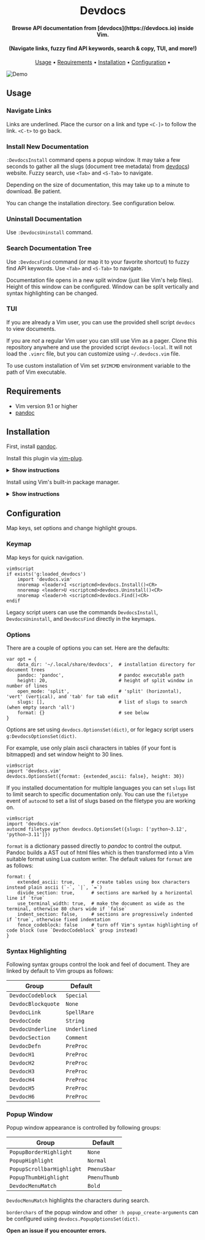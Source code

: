 
<h1 align="center"> Devdocs </h1>

<h4 align="center"> Browse API documentation from [devdocs](https://devdocs.io) inside Vim.</h4>
<h4 align="center"> (Navigate links, fuzzy find API keywords, search & copy, TUI, and more!)</h4>

<p align="center">
  <a href="#usage">Usage</a> •
  <a href="#requirements">Requirements</a> •
  <a href="#installation">Installation</a> •
  <a href="#configuration">Configuration</a> •
</p>

![Demo](data/demo.gif)


## Usage

### Navigate Links

Links are underlined. Place the cursor on a link and type `<C-]>` to follow the link. `<C-t>` to go back.

### Install New Documentation

`:DevdocsInstall` command opens a popup window. It may take a few seconds to
gather all the slugs (document tree metadata) from [devdocs](https://devdocs.io)) website. Fuzzy search,
use `<Tab>` and `<S-Tab>` to navigate.

Depending on the size of documentation, this may take up to a minute to
download. Be patient.

You can change the installation directory. See configuration below.

### Uninstall Documentation

Use `:DevdocsUninstall` command.

### Search Documentation Tree

Use `:DevdocsFind` command (or map it to your favorite shortcut) to fuzzy find API keywords.
Use `<Tab>` and `<S-Tab>` to navigate.

Documentation file opens in a new split window (just like Vim's help
files). Height of this window can be configured. Window can be split vertically
and syntax highlighting can be changed.

### TUI

If you are already a Vim user, you can use the provided shell script `devdocs` to view documents.

If you are _not_ a regular Vim user you can still use Vim as a pager. Clone this repository anywhere and use the provided script `devdocs-local`. It will not load the `.vimrc` file, but you can customize using `~/.devdocs.vim` file.

To use custom installation of Vim set `$VIMCMD` environment variable to the path of Vim executable.

## Requirements

- Vim version 9.1 or higher
- [pandoc](https://pandoc.org/)

## Installation

First, install [pandoc](https://pandoc.org/installing.html).

Install this plugin via [vim-plug](https://github.com/junegunn/vim-plug).

<details><summary><b>Show instructions</b></summary>
<br>
  
Using vim9 script:

```vim
vim9script
plug#begin()
Plug 'girishji/devdocs.vim'
plug#end()
```

Using legacy script:

```vim
call plug#begin()
Plug 'girishji/devdocs.vim'
call plug#end()
```

</details>

Install using Vim's built-in package manager.

<details><summary><b>Show instructions</b></summary>
<br>
  
```bash
$ mkdir -p $HOME/.vim/pack/downloads/opt
$ cd $HOME/.vim/pack/downloads/opt
$ git clone https://github.com/girishji/devdocs.vim.git
```

Add the following line to your $HOME/.vimrc file.

```vim
packadd devdocs.vim
```

</details>

## Configuration

Map keys, set options and change highlight groups.

### Keymap

Map keys for quick navigation.

```
vim9script
if exists('g:loaded_devdocs')
    import 'devdocs.vim'
    nnoremap <leader>I <scriptcmd>devdocs.Install()<CR>
    nnoremap <leader>U <scriptcmd>devdocs.Uninstall()<CR>
    nnoremap <leader>h <scriptcmd>devdocs.Find()<CR>
endif
```

Legacy script users can use the commands `DevdocsInstall`, `DevdocsUninstall`,
and `DevdocsFind` directly in the keymaps.

### Options

There are a couple of options you can set. Here are the defaults:

```
var opt = {
    data_dir: '~/.local/share/devdocs',  # installation directory for document trees
    pandoc: 'pandoc',                    # pandoc executable path
    height: 20,                          # height of split window in number of lines
    open_mode: 'split',                  # 'split' (horizontal), 'vert' (vertical), and 'tab' for tab edit
    slugs: [],                           # list of slugs to search (when empty search 'all')
    format: {}                           # see below
}
```

Options are set using `devdocs.OptionsSet(dict)`, or for legacy script users `g:DevdocsOptionsSet(dict)`.

For example, use only plain ascii characters in tables (if your font is bitmapped) and set window height to 30 lines.

```
vim9script
import 'devdocs.vim'
devdocs.OptionsSet({format: {extended_ascii: false}, height: 30})
```

If you installed documentation for multiple languages you can set `slugs` list to limit search to specific
documentation only. You can use the `filetype` event of `autocmd` to set a
list of slugs based on the filetype you are working on.

```
vim9script
import 'devdocs.vim'
autocmd filetype python devdocs.OptionsSet({slugs: ['python~3.12', 'python~3.11']})
```


`format` is a dictionary passed directly to _pandoc_ to control the output. Pandoc builds a AST out of html files which is then transformed into a Vim suitable format using Lua custom writer. The default values for `format` are as follows:

```
format: {
    extended_ascii: true,      # create tables using box characters instead plain ascii (`-`, `|`, `=`)
    divide_section: true,      # sections are marked by a horizontal line if `true`
    use_terminal_width: true,  # make the document as wide as the terminal, otherwise 80 chars wide if `false`
    indent_section: false,     # sections are progressively indented if `true`, otherwise fixed indentation
    fence_codeblock: false     # turn off Vim's syntax highlighting of code block (use `DevdocCodeblock` group instead)
}
```

### Syntax Highlighting

Following syntax groups control the look and feel of document. They are linked by default to Vim groups as follows:

Group|Default
------|----
`DevdocCodeblock`|`Special`
`DevdocBlockquote`|`None`
`DevdocLink`|`SpellRare`
`DevdocCode`|`String`
`DevdocUnderline`|`Underlined`
`DevdocSection`|`Comment`
`DevdocDefn`|`PreProc`
`DevdocH1`|`PreProc`
`DevdocH2`|`PreProc`
`DevdocH3`|`PreProc`
`DevdocH4`|`PreProc`
`DevdocH5`|`PreProc`
`DevdocH6`|`PreProc`

### Popup Window

Popup window appearance is controlled by following groups:

Group|Default
------|----
`PopupBorderHighlight`|`None`
`PopupHighlight`|`Normal`
`PopupScrollbarHighlight`|`PmenuSbar`
`PopupThumbHighlight`|`PmenuThumb`
`DevdocMenuMatch`|`Bold`

`DevdocMenuMatch` highlights the characters during search.

`borderchars` of the popup window and other `:h popup_create-arguments` can be
configured using `devdocs.PopupOptionsSet(dict)`.

**Open an issue if you encounter errors.**
